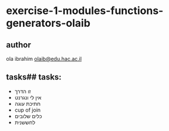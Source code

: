 ﻿# exercise-1-modules-functions-generators-olaib
 
 ## author
 ola ibrahim <a href="olaib@edu.hac.ac.il">olaib@edu.hac.ac.il</a>
 
 ## tasks## tasks:
<ul>
<li>זו הדרך</li>
<li>אין לי ונגרנט</li>
<li>חתיכת עוגה</li>
<li>cup of join</li>
<li>כלים שלובים</li>
<li>לחששנית</li>
</ul>
